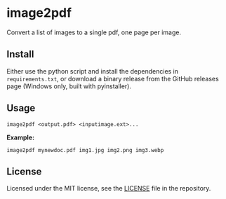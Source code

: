 # image2pdf

Convert a list of images to a single pdf, one page per image.

## Install

Either use the python script and install the dependencies in `requirements.txt`, or download a binary release from the GitHub releases page (Windows only, built with pyinstaller).

## Usage

    image2pdf <output.pdf> <inputimage.ext>...

**Example:**

    image2pdf mynewdoc.pdf img1.jpg img2.png img3.webp

## License

Licensed under the MIT license, see the [LICENSE](LICENSE) file in the repository.
